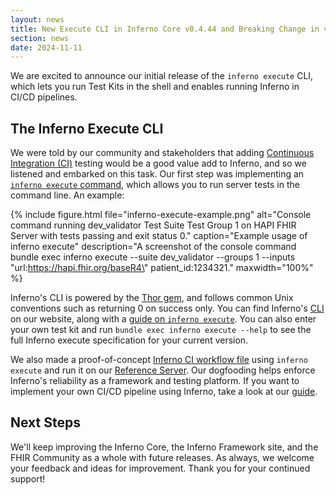 ```yaml
---
layout: news
title: New Execute CLI in Inferno Core v0.4.44 and Breaking Change in v0.5.0
section: news
date: 2024-11-11
---
```


We are excited to announce our initial release of the `inferno execute` CLI, which lets you run Test Kits
in the shell and enables running Inferno in CI/CD pipelines.

<!-- break -->

## The Inferno Execute CLI

We were told by our community and stakeholders that adding
[Continuous Integration (CI)](https://github.com/resources/articles/devops/continuous-integration)
testing would be a good value add to Inferno, and so we listened and embarked on this task. Our
first step was implementing an [`inferno execute` command](/docs/getting-started/inferno-cli#running-a-test-kit-in-command-line),
which allows you to run server tests in the command line. An example:

{% include figure.html
    file="inferno-execute-example.png"
    alt="Console command running dev_validator Test Suite Test Group 1 on HAPI FHIR Server with tests passing and exit status 0."
    caption="Example usage of inferno execute"
    description="A screenshot of the console command bundle exec inferno execute --suite dev_validator --groups 1 --inputs \"url:https://hapi.fhir.org/baseR4\" patient_id:1234321."
    maxwidth="100%"
%}

Inferno's CLI is powered by the [Thor gem](https://github.com/rails/thor/wiki), and follows common Unix conventions
such as returning 0 on success only. You can find Inferno's [CLI](https://inferno-framework.github.io/docs/getting-started/inferno-cli.html) on our website,
along with a [guide on `inferno execute`](https://inferno-framework.github.io/docs/getting-started/inferno-cli.html#running-a-test-kit-in-command-line).
You can also enter your own test kit and run `bundle exec inferno execute --help` to see the full Inferno execute specification
for your current version.

We also made a proof-of-concept
[Inferno CI workflow file](https://github.com/inferno-framework/inferno-reference-server/blob/main/.github/workflows/inferno_ci.yml)
using `inferno execute` and run it on our [Reference Server](https://github.com/inferno-framework/inferno-reference-server).
Our dogfooding helps enforce Inferno's reliability as a framework and testing platform. If you want to implement
your own CI/CD pipeline using Inferno, take a look at our [guide](https://inferno-framework.github.io/docs/ci-cd-usage.html).

## Next Steps

We'll keep improving the Inferno Core, the Inferno Framework site, and the FHIR Community
as a whole with future releases. As always, we welcome your feedback and ideas for improvement.
Thank you for your continued support!
